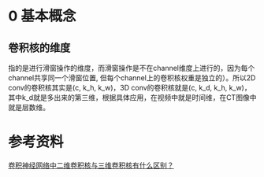 # 0 基本概念
## 卷积核的维度
指的是进行滑窗操作的维度，而滑窗操作是不在channel维度上进行的，因为每个channel共享同一个滑窗位置, 但每个channel上的卷积核权重是独立的）。所以2D conv的卷积核其实是(c, k_h, k_w)，3D conv的卷积核就是(c, k_d, k_h, k_w)，其中k_d就是多出来的第三维，根据具体应用，在视频中就是时间维，在CT图像中就是层数维。


# 参考资料
[卷积神经网络中二维卷积核与三维卷积核有什么区别？](https://www.zhihu.com/question/266352189)


